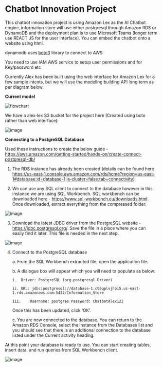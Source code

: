 # Chatbot Innovation Project

This chatbot innovation project is using Amazon Lex as the AI Chatbot engine, information store will use either postgresql through Amazon RDS or DynamoDB and the deployment plan is to use Microsoft Teams (longer term use REACT JS for the user interface). You can embed the chatbot onto a website using html.

dynamodb uses [boto3](https://boto3.amazonaws.com/v1/documentation/api/latest/index.html) library to connect to AWS

You need to use IAM AWS service to setup user permissions and for Key/password etc

Currently Alex has been built using the web interface for Amazon Lex for a few sample intents, but we will use the modeling building API long term as per diagram below.

**Current model**

![flowchart](https://user-images.githubusercontent.com/68733783/180014611-dcfd0fe8-ffc3-47d5-883c-8e0e56b49410.png)



We have a alex-lex S3 bucket for the project here (Created using boto rather than web interface):

![image](https://user-images.githubusercontent.com/68733783/180030497-e5e13052-bb50-4145-a603-2050172f8f62.png)



**Connecting to a PostgreSQL Database**

Used these instructions to create the below guide - https://aws.amazon.com/getting-started/hands-on/create-connect-postgresql-db/ 

1.	The RDS instance has already been created (details can be found here https://us-east-1.console.aws.amazon.com/rds/home?region=us-east-1#database:id=database-1;is-cluster=false;tab=connectivity)

2.	We can use any SQL client to connect to the database however in this instance we are using SQL Workbench. SQL workbench can be downloaded here - https://www.sql-workbench.eu/downloads.html. Once downloaded, extract everything from the compressed folder.

![image](https://user-images.githubusercontent.com/76955721/180193055-0c2436a8-c09c-4aff-903b-f48b4de27318.png)

3. Download the latest JDBC driver from the PostgreSQL website - https://jdbc.postgresql.org/.  Save the file in a place where you can easily find it later. This file is needed in the next step.

![image](https://user-images.githubusercontent.com/76955721/180193136-7f70b289-e77d-4f22-b612-139ce6200f4b.png)

4.	Connect to the PostgreSQL database

    a.	From the SQL Workbench extracted file, open the application file.

    b.	A dialogue box will appear which you will need to populate as below:

        i.	Driver: PostgreSQL (org.postgresql.Driver)

        ii.	URL: jdbc:postgresql://database-1.c96qplvjhpi5.us-east-1.rds.amazonaws.com:5432/Information_Store

        iii.	Username: postgres Password: ChatbotAlex123

    Once this has been updated, click ‘OK’. 

    c.	You are now connected to the database. You can return to the Amazon RDS Console, select the instance from the Databases list and you should see that there is an additional connection to the database listed under the Current activity heading.

At this point your database is ready to use. You can start creating tables, insert data, and run queries from SQL Workbench client.

![image](https://user-images.githubusercontent.com/76955721/180193195-722ca030-f7fd-4559-bd72-9e090cf18c2f.png)
